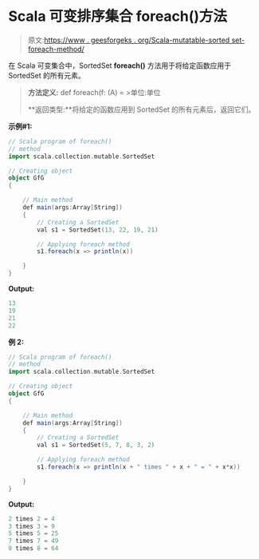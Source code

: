 # Scala 可变排序集合 foreach()方法

> 原文:[https://www . geesforgeks . org/Scala-mutatable-sorted set-foreach-method/](https://www.geeksforgeeks.org/scala-mutable-sortedset-foreach-method/)

在 Scala 可变集合中，SortedSet **foreach()** 方法用于将给定函数应用于 SortedSet 的所有元素。

> **方法定义:** def foreach(f: (A) = >单位:单位
> 
> **返回类型:**将给定的函数应用到 SortedSet 的所有元素后，返回它们。

**示例#1:**

```scala
// Scala program of foreach() 
// method 
import scala.collection.mutable.SortedSet 

// Creating object 
object GfG 
{ 

    // Main method 
    def main(args:Array[String]) 
    { 
        // Creating a SortedSet 
        val s1 = SortedSet(13, 22, 19, 21) 

        // Applying foreach method 
        s1.foreach(x => println(x)) 

    } 
} 
```

**Output:**

```scala
13
19
21
22

```

**例 2:**

```scala
// Scala program of foreach() 
// method 
import scala.collection.mutable.SortedSet 

// Creating object 
object GfG 
{ 

    // Main method 
    def main(args:Array[String]) 
    { 
        // Creating a SortedSet 
        val s1 = SortedSet(5, 7, 8, 3, 2) 

        // Applying foreach method 
        s1.foreach(x => println(x + " times " + x + " = " + x*x)) 

    } 
} 
```

**Output:**

```scala
2 times 2 = 4
3 times 3 = 9
5 times 5 = 25
7 times 7 = 49
8 times 8 = 64

```